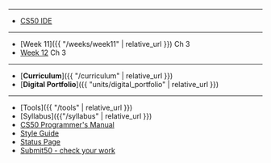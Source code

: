 ***
* [CS50 IDE](https://ide.cs50.io/)

***
* [Week 11]({{ "/weeks/week11" | relative_url }}) Ch 3
* [Week 12](weeks/week12) Ch 3

***

* [**Curriculum**]({{ "/curriculum" | relative_url }})
* [**Digital Portfolio**]({{ "units/digital_portfolio" | relative_url }})
<!-- * [Problems by Unit]({{ "problems" | relative_url}}) -->

***

* [Tools]({{ "/tools" | relative_url }})
* [Syllabus]({{"/syllabus" | relative_url }})
* [CS50 Programmer's Manual](https://man.cs50.io/)
* <a href="https://cs50.readthedocs.io/style/c/" target="_blank">Style Guide</a>
* <a href="https://cs50.statuspage.io/" target="_blank">Status Page</a>
* <a href="https://submit.cs50.io" target="_blank">Submit50 - check your work</a>

